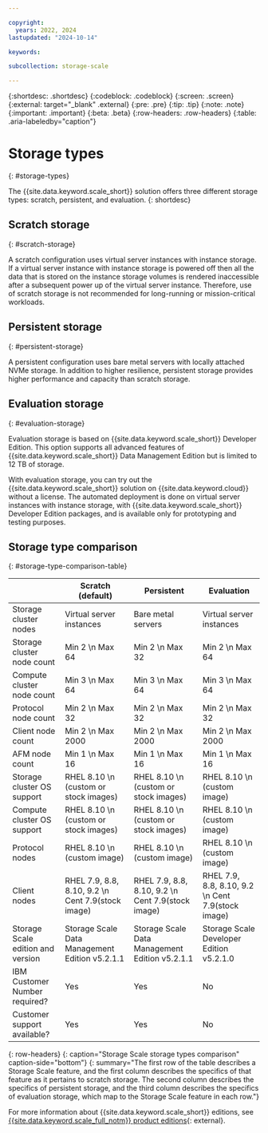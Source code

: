 ```yaml
---

copyright:
  years: 2022, 2024
lastupdated: "2024-10-14"

keywords: 

subcollection: storage-scale

---
```


{:shortdesc: .shortdesc}
{:codeblock: .codeblock}
{:screen: .screen}
{:external: target="_blank" .external}
{:pre: .pre}
{:tip: .tip}
{:note: .note}
{:important: .important}
{:beta: .beta}
{:row-headers: .row-headers}
{:table: .aria-labeledby="caption"}

# Storage types
{: #storage-types}

The {{site.data.keyword.scale_short}} solution offers three different storage types: scratch, persistent, and evaluation. 
{: shortdesc}

## Scratch storage
{: #scratch-storage}

A scratch configuration uses virtual server instances with instance storage. If a virtual server instance with instance storage is powered off then all the data that is stored on the instance storage volumes is rendered inaccessible after a subsequent power up of the virtual server instance. Therefore, use of scratch storage is not recommended for long-running or mission-critical workloads.

## Persistent storage
{: #persistent-storage}

A persistent configuration uses bare metal servers with locally attached NVMe storage. In addition to higher resilience, persistent storage provides higher performance and capacity than scratch storage.

## Evaluation storage
{: #evaluation-storage}

Evaluation storage is based on {{site.data.keyword.scale_short}} Developer Edition. This option supports all advanced features of {{site.data.keyword.scale_short}} Data Management Edition but is limited to 12 TB of storage.

With evaluation storage, you can try out the {{site.data.keyword.scale_short}} solution on {{site.data.keyword.cloud}} without a license. The automated deployment is done on virtual server instances with instance storage, with {{site.data.keyword.scale_short}} Developer Edition packages, and is available only for prototyping and testing purposes.

## Storage type comparison
{: #storage-type-comparison-table}

|      | Scratch (default) | Persistent | Evaluation |
| ---- | ----------------- | ---------- | ---------- |
| Storage cluster nodes | Virtual server instances | Bare metal servers | Virtual server instances |
| Storage cluster node count | Min 2  \n Max 64 | Min 2  \n Max 32 | Min 2  \n Max 64 |
| Compute cluster node count | Min 3  \n Max 64 | Min 3  \n Max 64 | Min 3  \n Max 64 |
| Protocol node count | Min 2  \n Max 32 | Min 2  \n Max 32 | Min 2  \n Max 32 |
| Client node count | Min 2  \n Max 2000 | Min 2  \n Max 2000 | Min 2  \n Max 2000 |
| AFM node count | Min 1  \n Max 16 | Min 1  \n Max 16 | Min 1  \n Max 16 |
| Storage cluster OS support | RHEL 8.10  \n (custom or stock images) | RHEL 8.10  \n (custom or stock images) | RHEL 8.10  \n (custom image) |
| Compute cluster OS support | RHEL 8.10  \n (custom or stock images) | RHEL 8.10  \n (custom or stock images) | RHEL 8.10  \n (custom image) |
| Protocol nodes | RHEL 8.10  \n (custom image) | RHEL 8.10  \n (custom image) | RHEL 8.10  \n (custom image) |
| Client nodes | RHEL 7.9, 8.8, 8.10, 9.2  \n Cent 7.9(stock image) | RHEL 7.9, 8.8, 8.10, 9.2  \n Cent 7.9(stock image) | RHEL 7.9, 8.8, 8.10, 9.2  \n Cent 7.9(stock image) |
| Storage Scale edition and version | Storage Scale Data Management Edition v5.2.1.1 | Storage Scale Data Management Edition v5.2.1.1 | Storage Scale Developer Edition v5.2.1.0 |
| IBM Customer Number required? | Yes | Yes | No |
| Customer support available? | Yes | Yes | No |
{: row-headers}
{: caption="Storage Scale storage types comparison" caption-side="bottom"}
{: summary="The first row of the table describes a Storage Scale feature, and the first column describes the specifics of that feature as it pertains to scratch storage. The second column describes the specifics of persistent storage, and the third column describes the specifics of evaluation storage, which map to the Storage Scale feature in each row."}

For more information about {{site.data.keyword.scale_short}} editions, see [{{site.data.keyword.scale_full_notm}} product editions](https://www.ibm.com/docs/en/storage-scale/5.1.5?topic=overview-spectrum-scale-product-editions){: external}.

